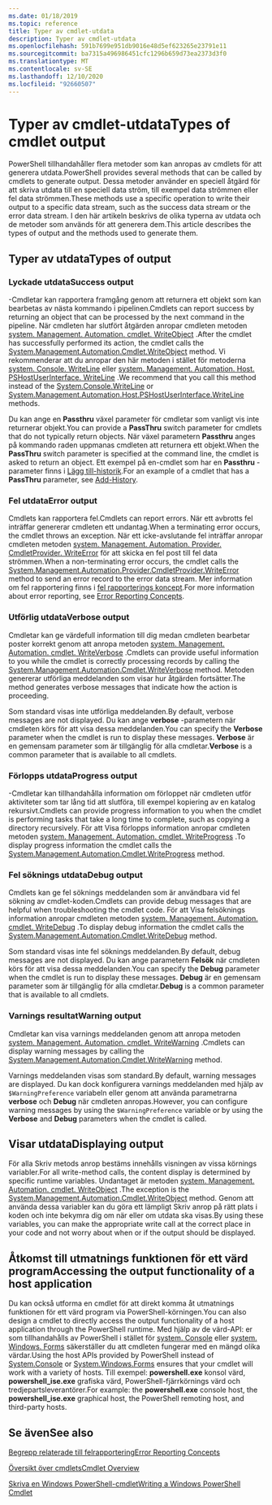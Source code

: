 ```yaml
---
ms.date: 01/18/2019
ms.topic: reference
title: Typer av cmdlet-utdata
description: Typer av cmdlet-utdata
ms.openlocfilehash: 591b7699e951db9016e48d5ef623265e23791e11
ms.sourcegitcommit: ba7315a496986451cfc1296b659d73ea2373d3f0
ms.translationtype: MT
ms.contentlocale: sv-SE
ms.lasthandoff: 12/10/2020
ms.locfileid: "92660507"
---
```

# <a name="types-of-cmdlet-output"></a><span data-ttu-id="331c5-103">Typer av cmdlet-utdata</span><span class="sxs-lookup"><span data-stu-id="331c5-103">Types of cmdlet output</span></span>

<span data-ttu-id="331c5-104">PowerShell tillhandahåller flera metoder som kan anropas av cmdlets för att generera utdata.</span><span class="sxs-lookup"><span data-stu-id="331c5-104">PowerShell provides several methods that can be called by cmdlets to generate output.</span></span> <span data-ttu-id="331c5-105">Dessa metoder använder en speciell åtgärd för att skriva utdata till en speciell data ström, till exempel data strömmen eller fel data strömmen.</span><span class="sxs-lookup"><span data-stu-id="331c5-105">These methods use a specific operation to write their output to a specific data stream, such as the success data stream or the error data stream.</span></span> <span data-ttu-id="331c5-106">I den här artikeln beskrivs de olika typerna av utdata och de metoder som används för att generera dem.</span><span class="sxs-lookup"><span data-stu-id="331c5-106">This article describes the types of output and the methods used to generate them.</span></span>

## <a name="types-of-output"></a><span data-ttu-id="331c5-107">Typer av utdata</span><span class="sxs-lookup"><span data-stu-id="331c5-107">Types of output</span></span>

### <a name="success-output"></a><span data-ttu-id="331c5-108">Lyckade utdata</span><span class="sxs-lookup"><span data-stu-id="331c5-108">Success output</span></span>

<span data-ttu-id="331c5-109">-Cmdletar kan rapportera framgång genom att returnera ett objekt som kan bearbetas av nästa kommando i pipelinen.</span><span class="sxs-lookup"><span data-stu-id="331c5-109">Cmdlets can report success by returning an object that can be processed by the next command in the pipeline.</span></span> <span data-ttu-id="331c5-110">När cmdleten har slutfört åtgärden anropar cmdleten metoden [system. Management. Automation. cmdlet. WriteObject](/dotnet/api/System.Management.Automation.Cmdlet.WriteObject) .</span><span class="sxs-lookup"><span data-stu-id="331c5-110">After the cmdlet has successfully performed its action, the cmdlet calls the [System.Management.Automation.Cmdlet.WriteObject](/dotnet/api/System.Management.Automation.Cmdlet.WriteObject) method.</span></span> <span data-ttu-id="331c5-111">Vi rekommenderar att du anropar den här metoden i stället för metoderna [system. Console. WriteLine](/dotnet/api/System.Console.WriteLine) eller [system. Management. Automation. Host. PSHostUserInterface. WriteLine](/dotnet/api/System.Management.Automation.Host.PSHostUserInterface.WriteLine) .</span><span class="sxs-lookup"><span data-stu-id="331c5-111">We recommend that you call this method instead of the [System.Console.WriteLine](/dotnet/api/System.Console.WriteLine) or [System.Management.Automation.Host.PSHostUserInterface.WriteLine](/dotnet/api/System.Management.Automation.Host.PSHostUserInterface.WriteLine) methods.</span></span>

<span data-ttu-id="331c5-112">Du kan ange en **Passthru** växel parameter för cmdletar som vanligt vis inte returnerar objekt.</span><span class="sxs-lookup"><span data-stu-id="331c5-112">You can provide a **PassThru** switch parameter for cmdlets that do not typically return objects.</span></span>
<span data-ttu-id="331c5-113">När växel parametern **Passthru** anges på kommando raden uppmanas cmdleten att returnera ett objekt.</span><span class="sxs-lookup"><span data-stu-id="331c5-113">When the **PassThru** switch parameter is specified at the command line, the cmdlet is asked to return an object.</span></span> <span data-ttu-id="331c5-114">Ett exempel på en-cmdlet som har en **Passthru** -parameter finns i [Lägg till-historik](/powershell/module/Microsoft.PowerShell.Core/Add-History).</span><span class="sxs-lookup"><span data-stu-id="331c5-114">For an example of a cmdlet that has a **PassThru** parameter, see [Add-History](/powershell/module/Microsoft.PowerShell.Core/Add-History).</span></span>

### <a name="error-output"></a><span data-ttu-id="331c5-115">Fel utdata</span><span class="sxs-lookup"><span data-stu-id="331c5-115">Error output</span></span>

<span data-ttu-id="331c5-116">Cmdlets kan rapportera fel.</span><span class="sxs-lookup"><span data-stu-id="331c5-116">Cmdlets can report errors.</span></span> <span data-ttu-id="331c5-117">När ett avbrotts fel inträffar genererar cmdleten ett undantag.</span><span class="sxs-lookup"><span data-stu-id="331c5-117">When a terminating error occurs, the cmdlet throws an exception.</span></span> <span data-ttu-id="331c5-118">När ett icke-avslutande fel inträffar anropar cmdleten metoden [system. Management. Automation. Provider. CmdletProvider. WriteError](/dotnet/api/System.Management.Automation.Provider.CmdletProvider.WriteError) för att skicka en fel post till fel data strömmen.</span><span class="sxs-lookup"><span data-stu-id="331c5-118">When a non-terminating error occurs, the cmdlet calls the [System.Management.Automation.Provider.CmdletProvider.WriteError](/dotnet/api/System.Management.Automation.Provider.CmdletProvider.WriteError) method to send an error record to the error data stream.</span></span> <span data-ttu-id="331c5-119">Mer information om fel rapportering finns i [fel rapporterings koncept](./error-reporting-concepts.md).</span><span class="sxs-lookup"><span data-stu-id="331c5-119">For more information about error reporting, see [Error Reporting Concepts](./error-reporting-concepts.md).</span></span>

### <a name="verbose-output"></a><span data-ttu-id="331c5-120">Utförlig utdata</span><span class="sxs-lookup"><span data-stu-id="331c5-120">Verbose output</span></span>

<span data-ttu-id="331c5-121">Cmdletar kan ge värdefull information till dig medan cmdleten bearbetar poster korrekt genom att anropa metoden [system. Management. Automation. cmdlet. WriteVerbose](/dotnet/api/System.Management.Automation.Cmdlet.WriteVerbose) .</span><span class="sxs-lookup"><span data-stu-id="331c5-121">Cmdlets can provide useful information to you while the cmdlet is correctly processing records by calling the [System.Management.Automation.Cmdlet.WriteVerbose](/dotnet/api/System.Management.Automation.Cmdlet.WriteVerbose) method.</span></span> <span data-ttu-id="331c5-122">Metoden genererar utförliga meddelanden som visar hur åtgärden fortsätter.</span><span class="sxs-lookup"><span data-stu-id="331c5-122">The method generates verbose messages that indicate how the action is proceeding.</span></span>

<span data-ttu-id="331c5-123">Som standard visas inte utförliga meddelanden.</span><span class="sxs-lookup"><span data-stu-id="331c5-123">By default, verbose messages are not displayed.</span></span> <span data-ttu-id="331c5-124">Du kan ange **verbose** -parametern när cmdleten körs för att visa dessa meddelanden.</span><span class="sxs-lookup"><span data-stu-id="331c5-124">You can specify the **Verbose** parameter when the cmdlet is run to display these messages.</span></span> <span data-ttu-id="331c5-125">**Verbose** är en gemensam parameter som är tillgänglig för alla cmdletar.</span><span class="sxs-lookup"><span data-stu-id="331c5-125">**Verbose** is a common parameter that is available to all cmdlets.</span></span>

### <a name="progress-output"></a><span data-ttu-id="331c5-126">Förlopps utdata</span><span class="sxs-lookup"><span data-stu-id="331c5-126">Progress output</span></span>

<span data-ttu-id="331c5-127">-Cmdletar kan tillhandahålla information om förloppet när cmdleten utför aktiviteter som tar lång tid att slutföra, till exempel kopiering av en katalog rekursivt.</span><span class="sxs-lookup"><span data-stu-id="331c5-127">Cmdlets can provide progress information to you when the cmdlet is performing tasks that take a long time to complete, such as copying a directory recursively.</span></span> <span data-ttu-id="331c5-128">För att Visa förlopps information anropar cmdleten metoden [system. Management. Automation. cmdlet. WriteProgress](/dotnet/api/System.Management.Automation.Cmdlet.WriteProgress) .</span><span class="sxs-lookup"><span data-stu-id="331c5-128">To display progress information the cmdlet calls the [System.Management.Automation.Cmdlet.WriteProgress](/dotnet/api/System.Management.Automation.Cmdlet.WriteProgress) method.</span></span>

### <a name="debug-output"></a><span data-ttu-id="331c5-129">Fel söknings utdata</span><span class="sxs-lookup"><span data-stu-id="331c5-129">Debug output</span></span>

<span data-ttu-id="331c5-130">Cmdlets kan ge fel söknings meddelanden som är användbara vid fel sökning av cmdlet-koden.</span><span class="sxs-lookup"><span data-stu-id="331c5-130">Cmdlets can provide debug messages that are helpful when troubleshooting the cmdlet code.</span></span> <span data-ttu-id="331c5-131">För att Visa felsöknings information anropar cmdleten metoden [system. Management. Automation. cmdlet. WriteDebug](/dotnet/api/System.Management.Automation.Cmdlet.WriteDebug) .</span><span class="sxs-lookup"><span data-stu-id="331c5-131">To display debug information the cmdlet calls the [System.Management.Automation.Cmdlet.WriteDebug](/dotnet/api/System.Management.Automation.Cmdlet.WriteDebug) method.</span></span>

<span data-ttu-id="331c5-132">Som standard visas inte fel söknings meddelanden.</span><span class="sxs-lookup"><span data-stu-id="331c5-132">By default, debug messages are not displayed.</span></span> <span data-ttu-id="331c5-133">Du kan ange parametern **Felsök** när cmdleten körs för att visa dessa meddelanden.</span><span class="sxs-lookup"><span data-stu-id="331c5-133">You can specify the **Debug** parameter when the cmdlet is run to display these messages.</span></span> <span data-ttu-id="331c5-134">**Debug** är en gemensam parameter som är tillgänglig för alla cmdletar.</span><span class="sxs-lookup"><span data-stu-id="331c5-134">**Debug** is a common parameter that is available to all cmdlets.</span></span>

### <a name="warning-output"></a><span data-ttu-id="331c5-135">Varnings resultat</span><span class="sxs-lookup"><span data-stu-id="331c5-135">Warning output</span></span>

<span data-ttu-id="331c5-136">Cmdletar kan visa varnings meddelanden genom att anropa metoden [system. Management. Automation. cmdlet. WriteWarning](/dotnet/api/System.Management.Automation.Cmdlet.WriteWarning) .</span><span class="sxs-lookup"><span data-stu-id="331c5-136">Cmdlets can display warning messages by calling the [System.Management.Automation.Cmdlet.WriteWarning](/dotnet/api/System.Management.Automation.Cmdlet.WriteWarning) method.</span></span>

<span data-ttu-id="331c5-137">Varnings meddelanden visas som standard.</span><span class="sxs-lookup"><span data-stu-id="331c5-137">By default, warning messages are displayed.</span></span> <span data-ttu-id="331c5-138">Du kan dock konfigurera varnings meddelanden med hjälp av `$WarningPreference` variabeln eller genom att använda parametrarna **verbose** och **Debug** när cmdleten anropas.</span><span class="sxs-lookup"><span data-stu-id="331c5-138">However, you can configure warning messages by using the `$WarningPreference` variable or by using the **Verbose** and **Debug** parameters when the cmdlet is called.</span></span>

## <a name="displaying-output"></a><span data-ttu-id="331c5-139">Visar utdata</span><span class="sxs-lookup"><span data-stu-id="331c5-139">Displaying output</span></span>

<span data-ttu-id="331c5-140">För alla Skriv metods anrop bestäms innehålls visningen av vissa körnings variabler.</span><span class="sxs-lookup"><span data-stu-id="331c5-140">For all write-method calls, the content display is determined by specific runtime variables.</span></span> <span data-ttu-id="331c5-141">Undantaget är metoden [system. Management. Automation. cmdlet. WriteObject](/dotnet/api/System.Management.Automation.Cmdlet.WriteObject) .</span><span class="sxs-lookup"><span data-stu-id="331c5-141">The exception is the [System.Management.Automation.Cmdlet.WriteObject](/dotnet/api/System.Management.Automation.Cmdlet.WriteObject) method.</span></span> <span data-ttu-id="331c5-142">Genom att använda dessa variabler kan du göra ett lämpligt Skriv anrop på rätt plats i koden och inte bekymra dig om när eller om utdata ska visas.</span><span class="sxs-lookup"><span data-stu-id="331c5-142">By using these variables, you can make the appropriate write call at the correct place in your code and not worry about when or if the output should be displayed.</span></span>

## <a name="accessing-the-output-functionality-of-a-host-application"></a><span data-ttu-id="331c5-143">Åtkomst till utmatnings funktionen för ett värd program</span><span class="sxs-lookup"><span data-stu-id="331c5-143">Accessing the output functionality of a host application</span></span>

<span data-ttu-id="331c5-144">Du kan också utforma en cmdlet för att direkt komma åt utmatnings funktionen för ett värd program via PowerShell-körningen.</span><span class="sxs-lookup"><span data-stu-id="331c5-144">You can also design a cmdlet to directly access the output functionality of a host application through the PowerShell runtime.</span></span> <span data-ttu-id="331c5-145">Med hjälp av de värd-API: er som tillhandahålls av PowerShell i stället för [system. Console](/dotnet/api/System.Console) eller [system. Windows. Forms](/dotnet/api/System.Windows.Forms) säkerställer du att cmdleten fungerar med en mängd olika värdar.</span><span class="sxs-lookup"><span data-stu-id="331c5-145">Using the host APIs provided by PowerShell instead of [System.Console](/dotnet/api/System.Console) or [System.Windows.Forms](/dotnet/api/System.Windows.Forms) ensures that your cmdlet will work with a variety of hosts.</span></span> <span data-ttu-id="331c5-146">Till exempel: **powershell.exe** konsol värd, **powershell_ise.exe** grafiska värd, PowerShell-fjärrkörnings värd och tredjepartsleverantörer.</span><span class="sxs-lookup"><span data-stu-id="331c5-146">For example: the **powershell.exe** console host, the **powershell_ise.exe** graphical host, the PowerShell remoting host, and third-party hosts.</span></span>

## <a name="see-also"></a><span data-ttu-id="331c5-147">Se även</span><span class="sxs-lookup"><span data-stu-id="331c5-147">See also</span></span>

[<span data-ttu-id="331c5-148">Begrepp relaterade till felrapportering</span><span class="sxs-lookup"><span data-stu-id="331c5-148">Error Reporting Concepts</span></span>](./error-reporting-concepts.md)

[<span data-ttu-id="331c5-149">Översikt över cmdlets</span><span class="sxs-lookup"><span data-stu-id="331c5-149">Cmdlet Overview</span></span>](./cmdlet-overview.md)

[<span data-ttu-id="331c5-150">Skriva en Windows PowerShell-cmdlet</span><span class="sxs-lookup"><span data-stu-id="331c5-150">Writing a Windows PowerShell Cmdlet</span></span>](./writing-a-windows-powershell-cmdlet.md)
